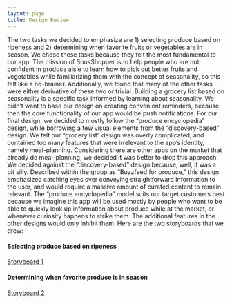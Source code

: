 ```yaml
---
layout: page
title: Design Review
---
```



The two tasks we decided to emphasize are 1) selecting produce based on ripeness and 2) determining when favorite fruits or vegetables are in season. We chose these tasks because they felt the most fundamental to our app. The mission of SousShopper is to help people who are not confident in produce aisle to learn how to pick out better fruits and vegetables while familiarizing them with the concept of seasonality, so this felt like a no-brainer. Additionally, we found that many of the other tasks were either derivative of these two or trivial. Building a grocery list based on seasonality is a specific task informed by learning about seasonality. We didn’t want to base our design on creating convenient reminders, because then the core functionality of our app would be push notifications. For our final design, we decided to mostly follow the “produce encyclopedia” design, while borrowing a few visual elements from the “discovery-based” design. We felt our “grocery list” design was overly complicated, and contained too many features that were irrelevant to the app’s identity, namely meal-planning. Considering there are other apps on the market that already do meal-planning, we decided it was better to drop this approach. We decided against the “discovery-based” design because, well, it was a bit silly. Described within the group as “Buzzfeed for produce,” this design emphasized catching eyes over conveying straightforward information to the user, and would require a massive amount of curated content to remain relevant. The “produce encyclopedia” model suits our target customers best because we imagine this app will be used mostly by people who want to be able to quickly look up information about produce while at the market, or whenever curiosity happens to strike them. The additional features in the other designs would only inhibit them. Here are the two storyboards that we drew:


#### Selecting produce based on ripeness

[Storyboard 1](/sousshopper/img/storyboard1.jpg)


#### Determining when favorite produce is in season

[Storyboard 2](sousshopper/img/storyboard2.jpg)
